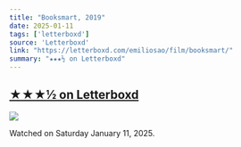 ```yaml
---
title: "Booksmart, 2019"
date: 2025-01-11
tags: ['letterboxd']
source: 'Letterboxd'
link: "https://letterboxd.com/emiliosao/film/booksmart/"
summary: "★★★½ on Letterboxd"
---
```


## [★★★½ on Letterboxd](https://letterboxd.com/emiliosao/film/booksmart/)

<p><img src="https://a.ltrbxd.com/resized/film-poster/4/3/5/4/5/0/435450-booksmart-0-600-0-900-crop.jpg?v=5930d440be" /></p>
<p>Watched on Saturday January 11, 2025.</p>